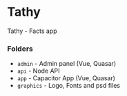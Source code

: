 # Tathy

Tathy - Facts app

### Folders

- `admin` - Admin panel (Vue, Quasar)
- `api` - Node API
- `app` - Capacitor App (Vue, Quasar)
- `graphics` - Logo, Fonts and psd files